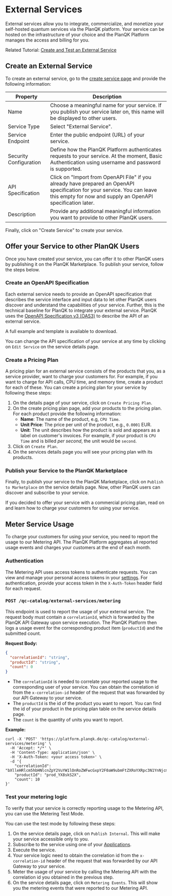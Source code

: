 # External Services

External services allow you to integrate, commercialize, and monetize your self-hosted quantum services via the PlanQK platform.
Your service can be hosted on the infrastructure of your choice and the PlanQK Platform manages the access and billing for you.

Related Tutorial: [Create and Test an External Service](../../tutorials/tutorial-meter-external-service.md)

## Create an External Service

To create an external service, go to the [create service page](https://platform.planqk.de/services/new) and provide the following information:

| Property               | Description                                                                                                                                                                             |
|------------------------|-----------------------------------------------------------------------------------------------------------------------------------------------------------------------------------------|
| Name                   | Choose a meaningful name for your service. If you publish your service later on, this name will be displayed to other users.                                                            |
| Service Type           | Select "External Service".                                                                                                                                                              |
| Service Endpoint       | Enter the public endpoint (URL) of your service.                                                                                                                                        |    
| Security Configuration | Define how the PlanQK Platform authenticates requests to your service. At the moment, Basic Authentication using username and password is supported.                                    |
| API Specification      | Click on "Import from OpenAPI File" if you already have prepared an OpenAPI specification for your service. You can leave this empty for now and supply an OpenAPI specification later. |
| Description            | Provide any additional meaningful information you want to provide to other PlanQK users.                                                                                                |

Finally, click on "Create Service" to create your service.

## Offer your Service to other PlanQK Users

Once you have created your service, you can offer it to other PlanQK users by publishing it on the PlanQK Marketplace.
To publish your service, follow the steps below.

### Create an OpenAPI Specification

Each external service needs to provide an OpenAPI specification that describes the service interface and input data to let other PlanQK users discover and understand the capabilities of your service.
Further, this is the technical baseline for PlanQK to integrate your external service.
PlanQK uses the [OpenAPI Specification v3 (OAS3)](https://swagger.io/specification) to describe the API of an external service.

A full example and template is available to <a :href="$withBase('/files/external-service-api-spec.yaml')" download>download</a>.

You can change the API specification of your service at any time by clicking on `Edit Service` on the service details page.

### Create a Pricing Plan

A pricing plan for an external service consists of the products that you, as a service provider, want to charge your customers for.
For example, if you want to charge for API calls, CPU time, and memory time, create a product for each of these.
You can create a pricing plan for your service by following these steps:

1. On the details page of your service, click on `Create Pricing Plan`.
2. On the create pricing plan page, add your products to the pricing plan. For each product provide the following information:
    - **Name**: The name of the product, e.g, `CPU Time`.
    - **Unit Price**: The price per unit of the product, e.g., `0.0001` EUR.
    - **Unit**: The unit describes how the product is sold and appears as a label on customer's invoices.
      For example, if your product is `CPU Time` and is billed _per second_, the unit would be `second`.
3. Click on `Create Plan`.
4. On the services details page you will see your pricing plan with its products.

### Publish your Service to the PlanQK Marketplace

Finally, to publish your service to the PlanQK Marketplace, click on `Publish to Marketplace` on the service details page.
Now, other PlanQK users can discover and subscribe to your service.

If you decided to offer your service with a commercial pricing plan, read on and learn how to charge your customers for using your service.

## Meter Service Usage

To charge your customers for using your service, you need to report the usage to our Metering API.
The PlanQK Platform aggregates all reported usage events and charges your customers at the end of each month.

### Authentication

The Metering API uses access tokens to authenticate requests.
You can view and manage your personal access tokens in your [settings](https://platform.planqk.de/settings/access-tokens).
For authentication, provide your access token in the `X-Auth-Token` header field for each request.

### `POST /qc-catalog/external-services/metering`

This endpoint is used to report the usage of your external service.
The request body must contain a `correlationId`, which is forwarded by the PlanQK API Gateway upon service execution.
The PlanQK Platform then logs a usage event for the corresponding product item (`productId`) and the submitted count.

**Request Body:**

```json
{
  "correlationId": "string",
  "productId": "string",
  "count": 0
}
```

- The `correlationId` is needed to correlate your reported usage to the corresponding user of your service.
  You can obtain the correlation id from the `x-correlation-id` header of the request that was forwarded by our API Gateway to your service.
- The `productId` is the id of the product you want to report.
  You can find the id of your product in the pricing plan table on the service details page.
- The `count` is the quantity of units you want to report.

**Example:**

```shell
curl -X 'POST' 'https://platform.planqk.de/qc-catalog/external-services/metering' \
  -H 'Accept: */*' \
  -H 'Content-Type: application/json' \
  -H 'X-Auth-Token: <your access token>' \
  -d '{
    "correlationId": "bXlleHRlcm5hbHNlcnZpY2VuYW1lOnRoZWFwcGxpY2F0aW9ubmFtZXRoYXRpc3N1YnNjcmliZWQ=",
    "productId": "prod_YX8skS2X",
    "count": 10
}'
```

### Test your metering logic

To verify that your service is correctly reporting usage to the Metering API, you can use the Metering Test Mode.

You can use the test mode by following these steps:

1. On the service details page, click on `Publish Internal`. This will make your service accessible only to you.
2. Subscribe to the service using one of your [Applications](https://platform.planqk.de/applications).
3. Execute the service.
4. Your service logic need to obtain the correlation id from the `x-correlation-id` header of the request that was forwarded by our API Gateway to your service.
5. Meter the usage of your service by calling the Metering API with the correlation id you obtained in the previous step.
6. On the service details page, click on `Metering Events`. This will show you the metering events that were reported to our Metering API.
